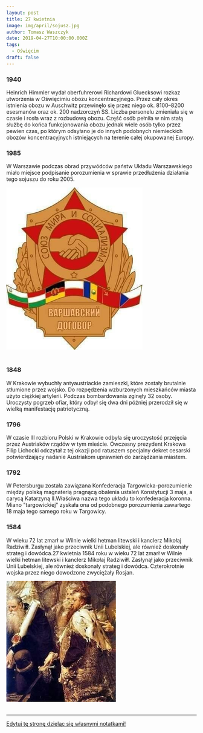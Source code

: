 ```yaml
---
layout: post
title: 27 kwietnia
image: img/april/sojusz.jpg
author: Tomasz Waszczyk
date: 2019-04-27T10:00:00.000Z
tags:
  - Oświęcim
draft: false
---
```


### 1940

Heinrich Himmler wydał oberfuhrerowi Richardowi Gluecksowi rozkaz utworzenia w Oświęcimiu obozu koncentracyjnego.
Przez cały okres istnienia obozu w Auschwitz przewinęło się przez niego ok. 8100–8200 esesmanów oraz ok. 200 nadzorczyń SS. Liczba personelu zmieniała się w czasie i rosła wraz z rozbudową obozu. Część osób pełniła w
nim stałą służbę do końca funkcjonowania
obozu jednak wiele osób tylko przez pewien
czas, po którym odsyłano je do innych
podobnych niemieckich obozów
koncentracyjnych istniejących na terenie
całej okupowanej Europy.

### 1985

W Warszawie podczas obrad przywódców państw Układu Warszawskiego miało miejsce podpisanie porozumienia w sprawie przedłużenia działania tego sojuszu do roku 2005.

<img src="./img/april/sojusz.jpg"><br><br>

### 1848

W Krakowie wybuchły antyaustriackie zamieszki, które zostały brutalnie stłumione przez wojsko.
Do rozpędzenia wzburzonych mieszkańców miasta użyto ciężkiej artylerii.
Podczas bombardowania zginęły 32 osoby.
Uroczysty pogrzeb ofiar, który odbył się dwa dni później przerodził się w wielką manifestację patriotyczną.

### 1796

W czasie III rozbioru Polski w Krakowie odbyła się uroczystość przejęcia przez Austriaków rządów w tym mieście.
Ówczesny prezydent Krakowa Filip Lichocki odczytał z tej okazji pod ratuszem specjalny dekret cesarski potwierdzający nadanie Austriakom uprawnień do zarządzania miastem.

### 1792

W Petersburgu została zawiązana Konfederacja Targowicka-porozumienie między polską magnaterią pragnącą obalenia ustaleń Konstytucji 3 maja, a carycą Katarzyną II.Właściwa nazwa tego układu to konfederacja koronna. Miano "targowickiej" zyskała ona od podobnego porozumienia zawartego 18 maja tego samego roku w Targowicy.

### 1584

W wieku 72 lat zmarł w Wilnie wielki hetman litewski i kanclerz Mikołaj Radziwiłł.
Zasłynął jako przeciwnik Unii Lubelskiej, ale również doskonały strateg i dowódca.27 kwietnia 1584 roku w wieku 72 lat zmarł w Wilnie wielki hetman litewski i kanclerz Mikołaj Radziwiłł.
Zasłynął jako przeciwnik Unii Lubelskiej, ale również doskonały strateg i dowódca. Czterokrotnie wojska przez niego dowodzone zwyciężały Rosjan.

<img src="./img/april/radziwill.jpg"><br><br>

---

<a href="https://github.com/TomaszWaszczyk/historia.waszczyk.com/edit/master/src/content/april-27.md" target="_blank">Edytuj tę stronę dzieląc się własnymi notatkami!</a>
